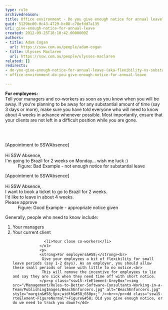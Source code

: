 ```yaml
---
type: rule
archivedreason: 
title: Office environment - Do you give enough notice for annual leave?
guid: 5129bc00-0c43-4729-bc08-c78efdd7a135
uri: give-enough-notice-for-annual-leave
created: 2012-09-25T18:10:42.0000000Z
authors:
- title: Adam Cogan
  url: https://ssw.com.au/people/adam-cogan
- title: Ulysses Maclaren
  url: https://ssw.com.au/people/ulysses-maclaren
related: []
redirects:
- do-you-give-enough-notice-for-annual-leave-(aka-flexibility-vs-substantial-notice)
- office-environment-do-you-give-enough-notice-for-annual-leave

---
```



<p>
               <strong>For employees&#58;</strong><br>
               Tell your managers and co-workers as soon as you know when you will be away. If you're planning to be away for any substantial amount of time (say 3 days or more), make sure you have told everyone who will need to know about 4 weeks in advance whenever possible. Most importantly, ensure that your clients are not left in a difficult position while you are gone.
              </p>
<br><excerpt class='endintro'></excerpt><br>
<dl class="bad">
                    <dt>
                    [Appointment to SSWAbsence]<br><br>
                    Hi SSW Absence,<br>
                    I'm going to Brazil for 2 weeks on Monday... wish me luck &#58;)
                    </dt>
                <dd>
                      Figure&#58; Bad Example - not enough notice for substantial leave</dd></dl>
                <dl class="good">
                    <dt>
                    [Appointment to SSWAbsence]<br><br>
                    Hi <span style="background-color&#58;#f5f5f5;">SSW Absence</span>​,<br>
                    I want to book a ticket to go to Brazil for 2 weeks.<br>
                    I'd like to leave in about 4 weeks.<br>
                    Please approve
                    </dt>
                    <dd>Figure&#58; Good Example - appropriate notice given</dd>
                </dl>
                <p>Generally, people who need to know include&#58;</p>
                <ol>  
                  <li>Your managers</li>
                  <li>Your current client</li>
 
                  <li>Your close co-workers</li>
                </ol>
                <p>
                <strong>For employers&#58;</strong><br>
                 Give your employees a bit of flexibility for small leav​e periods (say 1-2 days). As an employer, you should allow these small periods of leave with little to no notice.<br>
                 This will remove the incentive for employees to lie and say they are sick when they need time off with short notice.
                </p><p class="ssw15-rteElement-GreyBox"><img src="/Management/Rules-to-Better-Software-Consultants-Working-in-a-Team/PublishingImages/BeachEnforcers.jpg" alt="BeachEnforcers.jpg" style="margin&#58;5px;width&#58;650px;" /><br></p><dd class="ssw15-rteElement-FigureNormal">Figure&#58; Did you give enough notice, or do we need to track you down?</dd>


